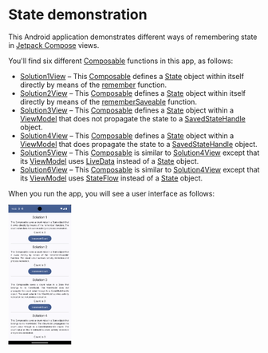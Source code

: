 # State demonstration

This Android application demonstrates different ways of remembering state in [Jetpack Compose][7] views.

You'll find six different [Composable][8] functions in this app, as follows:

* [Solution1View][1] – This [Composable][8] defines a [State][9] object within itself directly by means of the [remember][10] function.
* [Solution2View][2] – This [Composable][8] defines a [State][9] object within itself directly by means of the [rememberSaveable][11] function.
* [Solution3View][3] – This [Composable][8] defines a [State][9] object within a [ViewModel][12] that does not propagate the state to a [SavedStateHandle][13] object.
* [Solution4View][4] – This [Composable][8] defines a [State][9] object within a [ViewModel][12] that does propagate the state to a [SavedStateHandle][13] object.
* [Solution5View][5] – This [Composable][8] is similar to [Solution4View][4] except that its [ViewModel][12] uses [LiveData][14] instead of a [State][9] object.
* [Solution6View][6] – This [Composable][8] is similar to [Solution4View][4] except that its [ViewModel][12] uses [StateFlow][15] instead of a [State][9] object.

When you run the app, you will see a user interface as follows:

<img src="Screenshot.png" alt="Screenshot of application" width=25%>

[1]: src/main/java/com/tazkiyatech/compose/experiments/app3/Solution1View.kt
[2]: src/main/java/com/tazkiyatech/compose/experiments/app3/Solution2View.kt
[3]: src/main/java/com/tazkiyatech/compose/experiments/app3/Solution3View.kt
[4]: src/main/java/com/tazkiyatech/compose/experiments/app3/Solution4View.kt
[5]: src/main/java/com/tazkiyatech/compose/experiments/app3/Solution5View.kt
[6]: src/main/java/com/tazkiyatech/compose/experiments/app3/Solution6View.kt
[7]: https://developer.android.com/jetpack/compose
[8]: https://developer.android.com/reference/kotlin/androidx/compose/runtime/Composable
[9]: https://developer.android.com/reference/kotlin/androidx/compose/runtime/State
[10]: https://developer.android.com/reference/kotlin/androidx/compose/runtime/package-summary#remember(kotlin.Function0)
[11]: https://developer.android.com/reference/kotlin/androidx/compose/runtime/saveable/package-summary#rememberSaveable(kotlin.Array,androidx.compose.runtime.saveable.Saver,kotlin.String,kotlin.Function0)
[12]: https://developer.android.com/reference/androidx/lifecycle/ViewModel
[13]: https://developer.android.com/reference/androidx/lifecycle/SavedStateHandle
[14]: https://developer.android.com/reference/androidx/lifecycle/LiveData
[15]: https://developer.android.com/kotlin/flow/stateflow-and-sharedflow#stateflow
